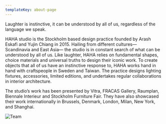 ```yaml
---
templateKey: about-page
---
```

Laughter is instinctive, it can be understood by all of us, regardless of the language we speak.



HAHA studio is the Stockholm based design practice founded by Arash Eskafi and Yujin Chiang in 2015. Hailing from different cultures— Scandinavia and East Asia— the studio is in constant search of what can be understood by all of us. Like laughter, HAHA relies on fundamental shapes, choice materials and universal truths to design their iconic work. To create objects that all of us have an instinctive response to, HAHA works hand in hand with craftspeople in Sweden and Taiwan. The practice designs lighting fixtures, accessories, limited editions, and undertakes regular collaborations in interior architecture.



The studio’s work has been presented by Vitra, FRACAS Gallery, Raumplan, Biennale Interieur and Stockholm Furniture Fair. They have also showcased their work internationally in Brussels, Denmark, London, Milan, New York, and Shanghai.

![Team](/assets/uploads/d_portrait_image.jpg)
